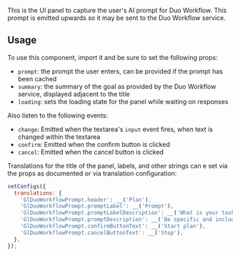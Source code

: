 This is the UI panel to capture the user's AI prompt for Duo Workflow. This
prompt is emitted upwards so it may be sent to the Duo Workflow service.

## Usage

To use this component, import it and be sure to set the following props:

* `prompt`: the prompt the user enters, can be provided if the prompt has been
  cached
* `summary`: the summary of the goal as provided by the Duo Workflow service,
displayed adjacent to the title
* `loading`: sets the loading state for the panel while waiting on responses

Also listen to the following events:

* `change`: Emitted when the textarea's `input` event fires, when text is
changed within the textarea
* `confirm`: Emitted when the confirm button is clicked
* `cancel`: Emitted when the cancel button is clicked

Translations for the title of the panel, labels, and other strings can e set via
the props as documented or via translation configuration:

```js
setConfigs({
  translations: {
    'GlDuoWorkflowPrompt.header': __('Plan'),
    'GlDuoWorkflowPrompt.promptLabel': __('Prompt'),
    'GlDuoWorkflowPrompt.promptLabelDescription': __('What is your task?'),
    'GlDuoWorkflowPrompt.promptDescription': __('Be specific and include references!'),
    'GlDuoWorkflowPrompt.confirmButtonText': __('Start plan'),
    'GlDuoWorkflowPrompt.cancelButtonText': __('Stop'),
  },
});
```
